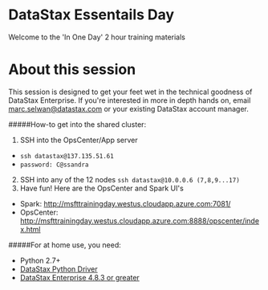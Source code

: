 # DataStax Essentails Day

Welcome to the 'In One Day' 2 hour training materials 

# About this session
This session is designed to get your feet wet in the technical goodness of DataStax Enterprise. If you're interested in more in depth hands on, email marc.selwan@datastax.com or your existing DataStax account manager.

#####How-to get into the shared cluster: 
1. SSH into the OpsCenter/App server
  * ```ssh datastax@137.135.51.61```
  * ```password: C@ssandra```
2. SSH into any of the 12 nodes 
  ```ssh datastax@10.0.0.6 (7,8,9...17)```
3. Have fun! Here are the OpsCenter and Spark UI's 
  * Spark: http://msfttrainingday.westus.cloudapp.azure.com:7081/
  * OpsCenter: http://msfttrainingday.westus.cloudapp.azure.com:8888/opscenter/index.html 

#####For at home use, you need:
* Python 2.7+
* [DataStax Python Driver](https://github.com/datastax/python-driver) 
* [DataStax Enterprise 4.8.3 or greater](https://www.datastax.com/downloads) 
